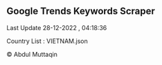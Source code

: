 

## Google Trends Keywords Scraper 
 
Last Update 28-12-2022 , 04:18:36

Country List :
VIETNAM.json



© Abdul Muttaqin 
